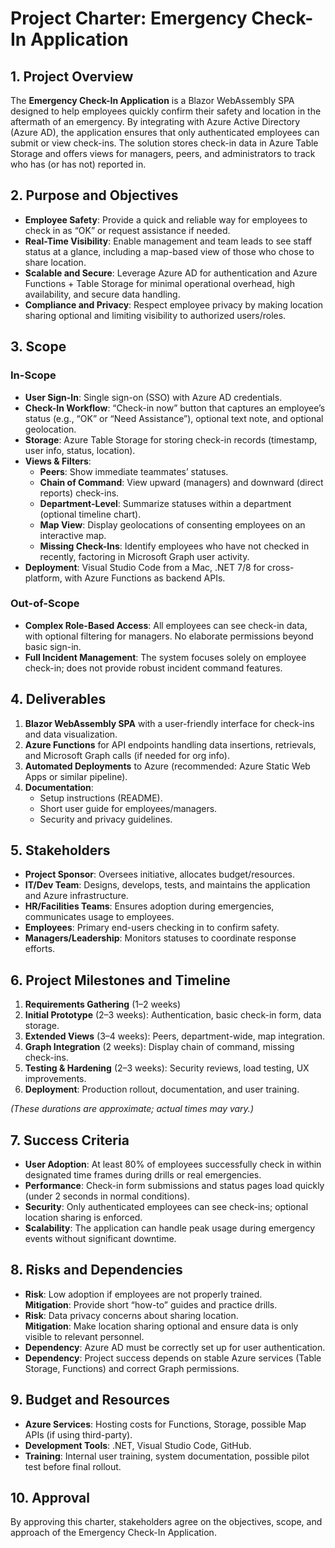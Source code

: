 # Project Charter: Emergency Check-In Application

## 1. Project Overview
The **Emergency Check-In Application** is a Blazor WebAssembly SPA designed to help employees quickly confirm their safety and location in the aftermath of an emergency. By integrating with Azure Active Directory (Azure AD), the application ensures that only authenticated employees can submit or view check-ins. The solution stores check-in data in Azure Table Storage and offers views for managers, peers, and administrators to track who has (or has not) reported in.

## 2. Purpose and Objectives
- **Employee Safety**: Provide a quick and reliable way for employees to check in as “OK” or request assistance if needed.
- **Real-Time Visibility**: Enable management and team leads to see staff status at a glance, including a map-based view of those who chose to share location.
- **Scalable and Secure**: Leverage Azure AD for authentication and Azure Functions + Table Storage for minimal operational overhead, high availability, and secure data handling.
- **Compliance and Privacy**: Respect employee privacy by making location sharing optional and limiting visibility to authorized users/roles.

## 3. Scope
### In-Scope
- **User Sign-In**: Single sign-on (SSO) with Azure AD credentials.
- **Check-In Workflow**: “Check-in now” button that captures an employee’s status (e.g., “OK” or “Need Assistance”), optional text note, and optional geolocation.
- **Storage**: Azure Table Storage for storing check-in records (timestamp, user info, status, location).
- **Views & Filters**:
  - **Peers**: Show immediate teammates’ statuses.
  - **Chain of Command**: View upward (managers) and downward (direct reports) check-ins.
  - **Department-Level**: Summarize statuses within a department (optional timeline chart).
  - **Map View**: Display geolocations of consenting employees on an interactive map.
  - **Missing Check-Ins**: Identify employees who have not checked in recently, factoring in Microsoft Graph user activity.
- **Deployment**: Visual Studio Code from a Mac, .NET 7/8 for cross-platform, with Azure Functions as backend APIs.

### Out-of-Scope
- **Complex Role-Based Access**: All employees can see check-in data, with optional filtering for managers. No elaborate permissions beyond basic sign-in.
- **Full Incident Management**: The system focuses solely on employee check-in; does not provide robust incident command features.

## 4. Deliverables
1. **Blazor WebAssembly SPA** with a user-friendly interface for check-ins and data visualization.
2. **Azure Functions** for API endpoints handling data insertions, retrievals, and Microsoft Graph calls (if needed for org info).
3. **Automated Deployments** to Azure (recommended: Azure Static Web Apps or similar pipeline).
4. **Documentation**:
   - Setup instructions (README).
   - Short user guide for employees/managers.
   - Security and privacy guidelines.

## 5. Stakeholders
- **Project Sponsor**: Oversees initiative, allocates budget/resources.
- **IT/Dev Team**: Designs, develops, tests, and maintains the application and Azure infrastructure.
- **HR/Facilities Teams**: Ensures adoption during emergencies, communicates usage to employees.
- **Employees**: Primary end-users checking in to confirm safety.
- **Managers/Leadership**: Monitors statuses to coordinate response efforts.

## 6. Project Milestones and Timeline
1. **Requirements Gathering** (1–2 weeks)  
2. **Initial Prototype** (2–3 weeks): Authentication, basic check-in form, data storage.  
3. **Extended Views** (3–4 weeks): Peers, department-wide, map integration.  
4. **Graph Integration** (2 weeks): Display chain of command, missing check-ins.  
5. **Testing & Hardening** (2–3 weeks): Security reviews, load testing, UX improvements.  
6. **Deployment**: Production rollout, documentation, and user training.

*(These durations are approximate; actual times may vary.)*

## 7. Success Criteria
- **User Adoption**: At least 80% of employees successfully check in within designated time frames during drills or real emergencies.
- **Performance**: Check-in form submissions and status pages load quickly (under 2 seconds in normal conditions).
- **Security**: Only authenticated employees can see check-ins; optional location sharing is enforced.
- **Scalability**: The application can handle peak usage during emergency events without significant downtime.

## 8. Risks and Dependencies
- **Risk**: Low adoption if employees are not properly trained.  
  **Mitigation**: Provide short “how-to” guides and practice drills.
- **Risk**: Data privacy concerns about sharing location.  
  **Mitigation**: Make location sharing optional and ensure data is only visible to relevant personnel.
- **Dependency**: Azure AD must be correctly set up for user authentication.
- **Dependency**: Project success depends on stable Azure services (Table Storage, Functions) and correct Graph permissions.

## 9. Budget and Resources
- **Azure Services**: Hosting costs for Functions, Storage, possible Map APIs (if using third-party).
- **Development Tools**: .NET, Visual Studio Code, GitHub.
- **Training**: Internal user training, system documentation, possible pilot test before final rollout.

## 10. Approval
By approving this charter, stakeholders agree on the objectives, scope, and approach of the Emergency Check-In Application.